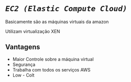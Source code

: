 # ***`EC2 (Elastic Compute Cloud)`***

Basicamente são as máquinas virtuais da amazon

Utilizam virtualização XEN

## Vantagens

- Maior Controle sobre a máquina virtual
- Segurança
- Trabalha com todos os serviços AWS
- Low - Colt


